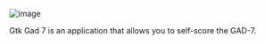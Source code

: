 ![image](https://github.com/user-attachments/assets/ea6b696b-33bd-419f-883c-ba0d418637a6)

Gtk Gad 7 is an application that allows you to self-score the GAD-7.
